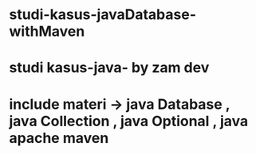 # studi-kasus-javaDatabase-withMaven

# studi kasus-java- by zam dev

# include materi -> java Database , java Collection , java Optional , java apache maven
